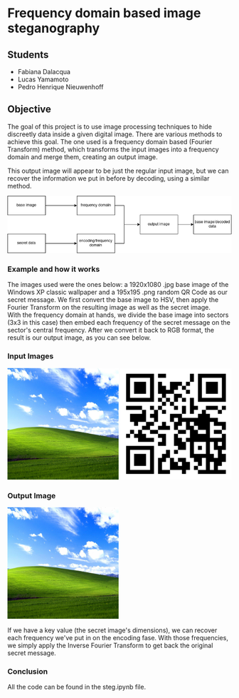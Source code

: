 # Frequency domain based image steganography
## Students
* Fabiana Dalacqua
* Lucas Yamamoto
* Pedro Henrique Nieuwenhoff

## Objective
The goal of this project is to use image processing techniques to hide discreetly data inside a given digital image.
There are various methods to achieve this goal. The one used is a frequency domain based (Fourier Transform)
method, which transforms the input images into a frequency domain and merge them, creating an output image. </br>

This output image will appear to be just the regular input image, but we can recover the information we put in before by decoding,
using a similar method.

![plot](./images/diagram.png)

### Example and how it works
The images used were the ones below: a 1920x1080 .jpg base image of the Windows XP classic wallpaper and a 195x195 .png random QR Code as our secret message.
We first convert the base image to HSV, then apply the Fourier Transform on the resulting image as well as the secret image.</br>
With the frequency domain at hands, we divide the base image into sectors (3x3 in this case) then embed each frequency of the secret message on the sector's central frequency. After we convert it back to RGB format, the result is our output image, as you can see below.

### Input Images
<p float="left">
  <img src="https://github.com/npdr/steganography-fp/blob/main/images/input.jpg" height="250" width="250">
  <img src="https://github.com/npdr/steganography-fp/blob/main/images/qr.png" height="250" width="250">
<p>
  
### Output Image
<p float="left">
  <img src="https://github.com/npdr/steganography-fp/blob/main/images/input+qr.png" height="250" width="250">
<p>
  
  If we have a key value (the secret image's dimensions), we can recover each frequency we've put in on the encoding fase. With those frequencies, we simply apply the Inverse Fourier Transform to get back the original secret message.
  
  ### Conclusion
  All the code can be found in the steg.ipynb file.



